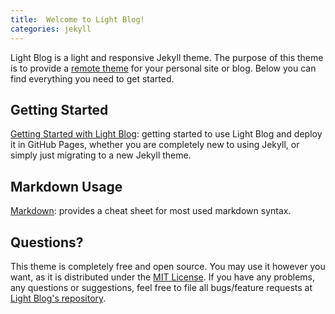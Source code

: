 ```yaml
---
title:  Welcome to Light Blog!
categories: jekyll
---
```


Light Blog is a light and responsive Jekyll theme. The purpose of this theme is to provide a [remote theme](https://github.blog/2017-11-29-use-any-theme-with-github-pages/) for your personal site or blog. Below you can find everything you need to get started.

## Getting Started

[Getting Started with Light Blog](https://lynn9388.github.io/2019/04/18/getting-started-with-light-blog/): getting started to use Light Blog and deploy it in GitHub Pages, whether you are completely new to using Jekyll, or simply just migrating to a new Jekyll theme.

## Markdown Usage

[Markdown](https://lynn9388.github.io/wiki/markdown/): provides a cheat sheet for most used markdown syntax.

## Questions?

This theme is completely free and open source. You may use it however you want, as it is distributed under the [MIT License](https://choosealicense.com/licenses/mit/). If you have any problems, any questions or suggestions, feel free to file all bugs/feature requests at [Light Blog's repository](https://github.com/lynn9388/light-blog).
